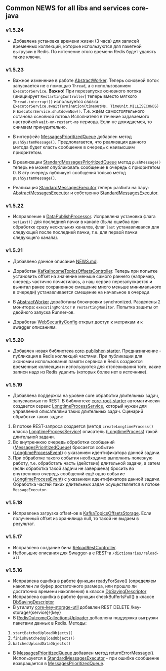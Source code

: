 ## Common NEWS for all libs and services core-java

### v1.5.24
* Добавлена установка времени жизни (3 часа) для записей временных коллекций, которые используются для 
пакетной выгрузки в Redis. По истечение этого времени Redis будет удалять такие ключи. 

### v1.5.23

* Важное изменение в работе [AbstractWorker](/../gx-core-root-starter/src/main/java/ru/gx/core/worker/AbstractWorker.java).
Теперь основной поток запускается не с помощью `Thread`, а с использованием `ExecutorService`.
**Важно**! При перезапуске основного потока (инициирует `RestartingController`) теперь вместо мягкого `Thread.interrupt()`
используется связка `ExecutorService.awaitTermination(timeoutMs, TimeUnit.MILLISECONDS)`
и `ExecutorService.shutdownNow()`. Т.е. ждём самостоятельного останова основной потока Исполнителя в течение
задаваемого настройкой `wait-on-restart-ms` периода. Если не дожидаемся, то снимаем принудительно.

* В интерфейс [MessagesPrioritizedQueue](/../gx-core-root-starter/src/main/java/ru/gx/core/messaging/MessagesPrioritizedQueue.java)
добавлен метод `pushSystemMessage()`. Предполагается, что реализация данного метода будет класть сообщение в очередь 
с наивысшим приоритетом.

* В реализации [StandardMessagesPrioritizedQueue](/../gx-core-root-starter/src/main/java/ru/gx/core/messaging/StandardMessagesPrioritizedQueue.java)
метод `pushMessage()` теперь не может опубликовать сообщение в очередь с приоритетом 0. В эту очередь публикует
сообщения только метод `pushSystemMessage()`.

* Реализация [StandardMessagesExecutor](/../gx-core-root-starter/src/main/java/ru/gx/core/messaging/StandardMessagesExecutor.java)
теперь разбита на пару: [AbstractMessagesExecutor](/../gx-core-root-starter/src/main/java/ru/gx/core/messaging/AbstractMessagesExecutor.java)
и собственно [StandardMessagesExecutor](/../gx-core-root-starter/src/main/java/ru/gx/core/messaging/StandardMessagesExecutor.java).

### v1.5.22

* Исправление в [DataPublishProcessor](/../gx-core-publisher-starter/src/main/java/ru/gx/core/publisher_starter/service/DataPublishProcessor.java).
Исправлена установка флага `setLast()` для последней пачки в канале (была ошибка при обработке сразу нескольких каналов,
флаг `last` устанавливался для следующей после последней пачки, т.е. для первой пачки следующего канала).

### v1.5.21

* Добавлено данное описание [NEWS.md](/NEWS.md).

* Доработан [KafkaIncomeTopicsOffsetsController](/../gx-core-kafka-starter/src/main/java/ru/gx/core/kafka/load/KafkaIncomeTopicsOffsetsController.java).
Теперь при попытке установить offset на значение меньше самого раннего (например, очередь частично почистилась,
а наш сервис перезапускается и вычитал ранее сохраненное смещение много меньше минимального в очереди)
устанавливается смещение на начальное в очереди. 

* В [AbstractWorker](/../gx-core-root-starter/src/main/java/ru/gx/core/worker/AbstractWorker.java)
доработаны блокировки synchronized. Разделены 2 монитора: `executingMonitor` и `restartingMonitor`.
Попытка защиты от двойного запуска Runner-ов.

* Доработан [WebSecurityConfig](/../gx-core-rest-security-api-starter/src/main/java/ru/gx/core/securityapi/config/WebSecurityConfig.java)
открыт доступ к метрикам и к swagger описаниям.

### v1.5.20

* Добавлен новая библиотека [core-publisher-starter](/../gx-core-publisher-starter).
Предназначение - публикация в Redis коллекций частями. При публикации для экономии использования памяти сервиса
в Redis создаются временные коллекции и используются для отслеживания того, какие записи надо из Redis удалить
(которых более нет в источнике).

### v1.5.19

* Добавлена поддержка на уровне core обработки длительных задач, запускаемых по REST.
В библиотеке [core-root-starter](/../gx-core-root-starter) автоматически создается сервис
[LongtimeProcessService](/../gx-core-root-starter/src/main/java/ru/gx/core/longtime/LongtimeProcessService.java),
который нужен для управления описателями таких длительных задач.
Сценарий обработки таких задач:
1) В потоке REST-запроса создается (метод `createLongtimeProcess()` класса
[LongtimeProcessService](/../gx-core-root-starter/src/main/java/ru/gx/core/longtime/LongtimeProcessService.java))
описатель ([LongtimeProcess](/../gx-core-root-starter/src/main/java/ru/gx/core/longtime/LongtimeProcess.java))
такой длительной задачи.
2) Во внутреннюю очередь обработки сообщений
([MessagesPrioritizedQueue](/../gx-core-root-starter/src/main/java/ru/gx/core/messaging/MessagesPrioritizedQueue.java))
бросается событие
([LongtimeProcessEvent](/../gx-core-root-starter/src/main/java/ru/gx/core/longtime/LongtimeProcessEvent.java))
с указанием идентификатора данной задачи.
3) При обработке такого события необходимо выполнить полезную работу, т.е. обработать часть (действие) длительной
задачи, а затем (если обработка такой задачи не завершена) бросить во внутреннюю очередь сообщений ещё одно событие
([LongtimeProcessEvent](/../gx-core-root-starter/src/main/java/ru/gx/core/longtime/LongtimeProcessEvent.java))
с указанием идентификатора данной задачи. Обработка частей таких длительных задач осуществляется в потоке `MessageExecutor`.

### v1.5.18

* Исправлена загрузка offset-ов в
[KafkaTopicsOffsetsStorage](/../gx-core-std-starter/src/main/java/ru/gx/core/std/offsets/KafkaTopicsOffsetsStorage.java).
Если полученный offset из хранилища null, то такой не выдаем в результат.

### v1.5.17

* Исправлено создание бина
[ReloadRestController](/../gx-core-redis-starter/src/main/java/ru/gx/core/redis/controller/ReloadRestController.java).
* Небольшие описания для Swagger-а e REST-а `/dictionaries/reload-all`

### v1.5.16

* Исправлена ошибка в работе функции readyForSave() (определяем накоплен ли буфер достаточного размера, или
прошло ли достаточно времени накопления) в классе 
[DbSavingDescriptor](/../gx-core-data-commons/src/main/java/ru/gx/core/data/save/DbSavingDescriptor.java)
* Исправлена ошибка в работе функции checkBufferIsFull() в классе
[DbSavingDescriptor](/../gx-core-data-commons/src/main/java/ru/gx/core/data/save/DbSavingDescriptor.java)
* В утилиту [core-key-storage-util](/../gx-core-key-storage-util) добавлен REST DELETE /key-storage/{service}/{key}
* В [RedisOutcomeCollectionsUploader](/../gx-core-redis-starter/src/main/java/ru/gx/core/redis/upload/RedisOutcomeCollectionsUploader.java)
добавлена поддержка выгрузки пакетами данных в Redis. Методы:
1) `startBatchedUploadObjects()`
2) `finishBatchedUploadObjects()`
3) `batchedUploadDataObjects()`
* В [MessagesPrioritizedQueue](/../gx-core-root-starter/src/main/java/ru/gx/core/messaging/MessagesPrioritizedQueue.java)
добавлен метод returnErrorMessage(). Используется в
[StandardMessagesExecutor](/../gx-core-root-starter/src/main/java/ru/gx/core/messaging/StandardMessagesExecutor.java) - 
при ошибке сообщение возвращается в
[MessagesPrioritizedQueue](/../gx-core-root-starter/src/main/java/ru/gx/core/messaging/MessagesPrioritizedQueue.java).
